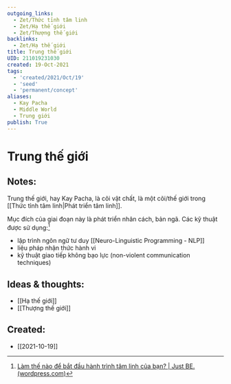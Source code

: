```yaml
---
outgoing_links:
  - Zet/Thức tỉnh tâm linh
  - Zet/Hạ thế giới
  - Zet/Thượng thế giới
backlinks:
  - Zet/Hạ thế giới
title: Trung thế giới
UID: 211019231030
created: 19-Oct-2021
tags:
  - 'created/2021/Oct/19'
  - 'seed'
  - 'permanent/concept'
aliases:
  - Kay Pacha
  - Middle World
  - Trung giới
publish: True
---
```

# Trung thế giới

## Notes:
Trung thế giới, hay Kay Pacha, là cõi vật chất, là một cõi/thế giới trong [[Thức tỉnh tâm linh|Phát triển tâm linh]]. 

Mục đích của giai đoạn này là phát triển nhân cách, bản ngã. Các kỹ thuật được sử dụng:[^1]
- lập trình ngôn ngữ tư duy [[Neuro-Linguistic Programming - NLP]]
- liệu pháp nhận thức hành vi
- kỹ thuật giao tiếp không bạo lực (non-violent communication techniques)

## Ideas & thoughts:
- [[Hạ thế giới]]
- [[Thượng thế giới]]

[^1]: [Làm thế nào để bắt đầu hành trình tâm linh của bạn? | Just BE. (wordpress.com)](https://innermostselves.wordpress.com/2021/06/16/lam-the-nao-de-bat-dau-hanh-trinh-tam-linh-cua-ban/)

## Created:
- [[2021-10-19]]
